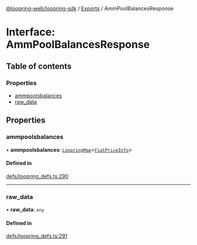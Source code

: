 [@loopring-web/loopring-sdk](../README.md) / [Exports](../modules.md) / AmmPoolBalancesResponse

# Interface: AmmPoolBalancesResponse

## Table of contents

### Properties

- [ammpoolsbalances](AmmPoolBalancesResponse.md#ammpoolsbalances)
- [raw\_data](AmmPoolBalancesResponse.md#raw_data)

## Properties

### ammpoolsbalances

• **ammpoolsbalances**: [`LoopringMap`](LoopringMap.md)<[`FiatPriceInfo`](FiatPriceInfo.md)\>

#### Defined in

[defs/loopring_defs.ts:290](https://github.com/Loopring/loopring_sdk/blob/077bca2/src/defs/loopring_defs.ts#L290)

___

### raw\_data

• **raw\_data**: `any`

#### Defined in

[defs/loopring_defs.ts:291](https://github.com/Loopring/loopring_sdk/blob/077bca2/src/defs/loopring_defs.ts#L291)
